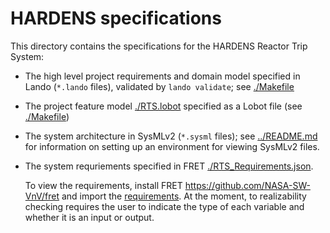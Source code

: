 # HARDENS specifications 

This directory contains the specifications for the HARDENS Reactor Trip System:

- The high level project requirements and domain model specified in
  Lando (`*.lando` files), validated by `lando validate`; see
  [./Makefile](./Makefile)
- The project feature model [./RTS.lobot](./RTS.lobot) specified as a
  Lobot file (see [./Makefile](./Makefile))
- The system architecture in SysMLv2 (`*.sysml` files); see
  [../README.md](../README.md) for information on setting up an
  environment for viewing SysMLv2 files.

- The system requriements specified in FRET
  [./RTS_Requirements.json](./RTS_Requirements.json). 
  
  To view the requirements, install FRET
  <https://github.com/NASA-SW-VnV/fret> and import the
  [requirements](./RTS_Requirements.json). At the moment, to
  realizability checking requires the user to indicate the type of
  each variable and whether it is an input or output.
